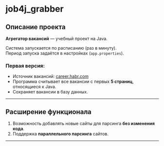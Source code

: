 # job4j_grabber

## Описание проекта
**Агрегатор вакансий** — учебный проект на Java.

Система запускается по расписанию (раз в минуту).  
Период запуска задаётся в настройках (`app.properties`).

### Первая версия:
- Источник вакансий: [career.habr.com](https://career.habr.com/vacancies/java_developer)
- Программа считывает все вакансии с первых **5 страниц**, относящиеся к Java.
- Сохраняет вакансии в базу данных.

---

## Расширение функционала
1. Возможность добавлять новые сайты для парсинга **без изменения кода**.
2. Поддержка **параллельного парсинга** сайтов.

---



